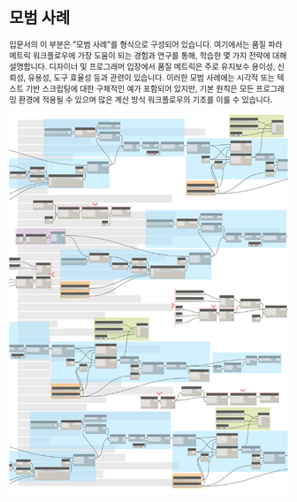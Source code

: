 

# 모범 사례

입문서의 이 부분은 "모범 사례"를 형식으로 구성되어 있습니다. 여기에서는 품질 파라메트릭 워크플로우에 가장 도움이 되는 경험과 연구를 통해, 학습한 몇 가지 전략에 대해 설명합니다. 디자이너 및 프로그래머 입장에서 품질 메트릭은 주로 유지보수 용이성, 신뢰성, 유용성, 도구 효율성 등과 관련이 있습니다. 이러한 모범 사례에는 시각적 또는 텍스트 기반 스크립팅에 대한 구체적인 예가 포함되어 있지만, 기본 원칙은 모든 프로그래밍 환경에 적용될 수 있으며 많은 계산 방식 워크플로우의 기초를 이룰 수 있습니다.

![](images/13-1/best-practices-cover.jpg)

